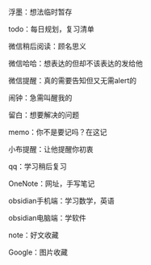 浮墨：想法临时暂存

todo：每日规划，复习清单

微信稍后阅读：顾名思义

微信哈哈：想表达的但却不该表达的发给他

微信提醒：真的需要告知但又无需alert的

闹钟：急需叫醒我的

留白：想要解决的问题

memo：你不是要记吗？在这记

小布提醒：让他提醒你初衷

qq：学习稍后复习

OneNote：网址，手写笔记

obsidian手机端：学习数学，英语

obsidian电脑端：学软件

note：好文收藏

Google：图片收藏



















